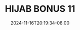 --- 
title: "HIJAB BONUS 11"
description: "streaming  video bokep HIJAB BONUS 11 simontox full vidio new"
date: 2024-11-16T20:19:34-08:00
file_code: "5spbifsdpj17"
draft: false
cover: "lklk7cdisj3vdgme.jpg"
tags: ["HIJAB", "BONUS", "bokep-indo", "bokep-viral", "bokep-ig"]
length: 69
fld_id: "1391198"
foldername: ".NURILAHIJAB18Video"
categories: [".NURILAHIJAB18Video"]
views: 65
---